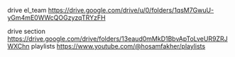 drive el_team
https://drive.google.com/drive/u/0/folders/1qsM7GwuU-yGm4mE0WWcQOGzyzqTRYzFH

drive section
https://drive.google.com/drive/folders/13eaud0mMkD1BbvApToLveUR9ZRJWXChn
playlists
https://www.youtube.com/@hosamfakher/playlists


